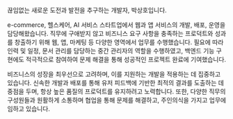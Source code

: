 끊임없는 새로운 도전과 발전을 추구하는 개발자, 박상호입니다.

e-commerce, 헬스케어, AI 서비스 스타트업에서 웹과 앱 서비스의 개발, 배포, 운영을 담당해왔습니다. 직무에 구애받지 않고 비즈니스 요구 사항을 충족하는 프로덕트와 성과를 창출하기 위해 웹, 앱, 마케팅 등 다양한 영역에서 업무를 수행했습니다. 필요에 따라 인력 및 일정, 문서 관리를 담당하는 중간 관리자의 역할을 수행하였고, 백엔드 기능 구현에도 적극적으로 참여하여 문제 해결을 통해 성공적인 프로젝트 완료에 기여했습니다.

비즈니스의 성장을 최우선으로 고려하며, 이를 지원하는 개발을 적용하는 데 집중하고 있습니다. 신속한 개발과 배포를 통해 유저 피드백에 기반한 최적의 결과를 도출하는 데 중점을 두며, 항상 높은 품질의 프로덕트를 유지하려고 노력합니다. 또한, 다양한 직무의 구성원들과 원활하게 소통하며 협업을 통해 문제를 해결하고, 주인의식을 가지고 업무에 임하고 있습니다.